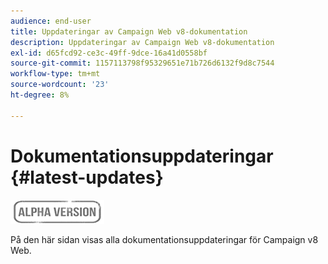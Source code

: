 ```yaml
---
audience: end-user
title: Uppdateringar av Campaign Web v8-dokumentation
description: Uppdateringar av Campaign Web v8-dokumentation
exl-id: d65fcd92-ce3c-49ff-9dce-16a41d0558bf
source-git-commit: 1157113798f95329651e71b726d6132f9d8c7544
workflow-type: tm+mt
source-wordcount: '23'
ht-degree: 8%

---
```


# Dokumentationsuppdateringar {#latest-updates}

![](../assets/do-not-localize/badge.png)

På den här sidan visas alla dokumentationsuppdateringar för Campaign v8 Web.

